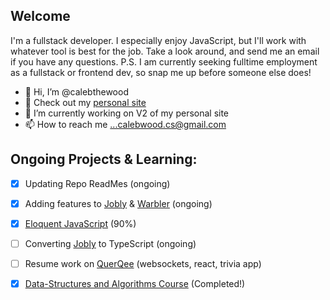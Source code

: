 ## Welcome
I'm a fullstack developer. I especially enjoy JavaScript, but I'll work with whatever tool is best for the job. Take a look around, and send me an email if you have any questions. P.S. I am currently seeking fulltime employment as a fullstack or frontend dev, so snap me up before someone else does! 

- 👋 Hi, I’m @calebthewood
- 👀 Check out my [personal site](https://www.calebwood.dev/)
- 🌱 I’m currently working on V2 of my personal site
- 📫 How to reach me ...calebwood.cs@gmail.com

## Ongoing Projects & Learning:
- [x] Updating Repo ReadMes (ongoing)
- [x] Adding features to [Jobly](https://github.com/calebthewood/jobly-frontend) & [Warbler](https://github.com/calebthewood/flask-warbler) (ongoing)
- [x] [Eloquent JavaScript](https://github.com/calebthewood/eloquentJS) (90%)
- [ ] Converting [Jobly](https://github.com/calebthewood/jobly-frontend) to TypeScript (ongoing)
- [ ] Resume work on [QuerQee](https://github.com/calebthewood/qq-front-end) (websockets, react, trivia app)
- [x] [Data-Structures and Algorithms Course](https://github.com/calebthewood/dsa-javascript/tree/main/JS-MasterClass) (Completed!)


<!---
calebthewood/calebthewood is a ✨ special ✨ repository because its `README.md` (this file) appears on your GitHub profile.
You can click the Preview link to take a look at your changes.
--->
